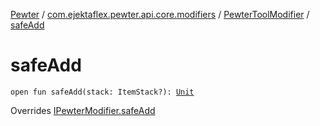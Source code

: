 [Pewter](../../index.md) / [com.ejektaflex.pewter.api.core.modifiers](../index.md) / [PewterToolModifier](index.md) / [safeAdd](./safe-add.md)

# safeAdd

`open fun safeAdd(stack: ItemStack?): `[`Unit`](https://kotlinlang.org/api/latest/jvm/stdlib/kotlin/-unit/index.html)

Overrides [IPewterModifier.safeAdd](../-i-pewter-modifier/safe-add.md)

